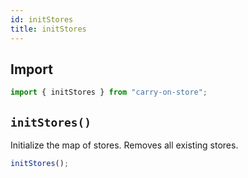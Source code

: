 ```yaml
---
id: initStores
title: initStores
---
```


## Import

```js
import { initStores } from "carry-on-store";
```

## `initStores()`

Initialize the map of stores. Removes all existing stores.

```js
initStores();
```
